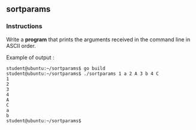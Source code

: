 ## sortparams

### Instructions

Write a **program** that prints the arguments received in the command line in ASCII order.

Example of output :

```console
student@ubuntu:~/sortparams$ go build
student@ubuntu:~/sortparams$ ./sortparams 1 a 2 A 3 b 4 C
1
2
3
4
A
C
a
b
student@ubuntu:~/sortparams$
```

